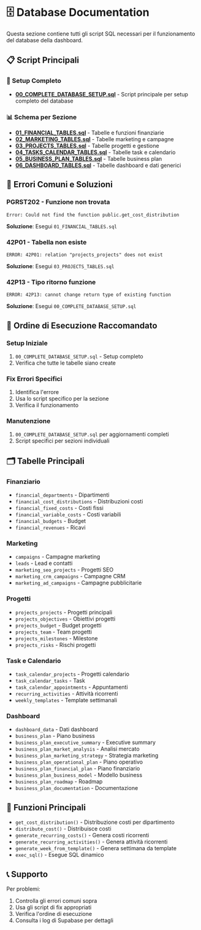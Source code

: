 # 🗄️ Database Documentation

Questa sezione contiene tutti gli script SQL necessari per il funzionamento del database della dashboard.

## 📋 Script Principali

### 🚀 Setup Completo
- **[00_COMPLETE_DATABASE_SETUP.sql](./00_COMPLETE_DATABASE_SETUP.sql)** - Script principale per setup completo del database

### 📊 Schema per Sezione
- **[01_FINANCIAL_TABLES.sql](./01_FINANCIAL_TABLES.sql)** - Tabelle e funzioni finanziarie
- **[02_MARKETING_TABLES.sql](./02_MARKETING_TABLES.sql)** - Tabelle marketing e campagne
- **[03_PROJECTS_TABLES.sql](./03_PROJECTS_TABLES.sql)** - Tabelle progetti e gestione
- **[04_TASKS_CALENDAR_TABLES.sql](./04_TASKS_CALENDAR_TABLES.sql)** - Tabelle task e calendario
- **[05_BUSINESS_PLAN_TABLES.sql](./05_BUSINESS_PLAN_TABLES.sql)** - Tabelle business plan
- **[06_DASHBOARD_TABLES.sql](./06_DASHBOARD_TABLES.sql)** - Tabelle dashboard e dati generici

## 🚨 Errori Comuni e Soluzioni

### PGRST202 - Funzione non trovata
```
Error: Could not find the function public.get_cost_distribution
```
**Soluzione**: Esegui `01_FINANCIAL_TABLES.sql`

### 42P01 - Tabella non esiste
```
ERROR: 42P01: relation "projects_projects" does not exist
```
**Soluzione**: Esegui `03_PROJECTS_TABLES.sql`

### 42P13 - Tipo ritorno funzione
```
ERROR: 42P13: cannot change return type of existing function
```
**Soluzione**: Esegui `00_COMPLETE_DATABASE_SETUP.sql`

## 📖 Ordine di Esecuzione Raccomandato

### Setup Iniziale
1. `00_COMPLETE_DATABASE_SETUP.sql` - Setup completo
2. Verifica che tutte le tabelle siano create

### Fix Errori Specifici
1. Identifica l'errore
2. Usa lo script specifico per la sezione
3. Verifica il funzionamento

### Manutenzione
1. `00_COMPLETE_DATABASE_SETUP.sql` per aggiornamenti completi
2. Script specifici per sezioni individuali

## 🗂️ Tabelle Principali

### Finanziario
- `financial_departments` - Dipartimenti
- `financial_cost_distributions` - Distribuzioni costi
- `financial_fixed_costs` - Costi fissi
- `financial_variable_costs` - Costi variabili
- `financial_budgets` - Budget
- `financial_revenues` - Ricavi

### Marketing
- `campaigns` - Campagne marketing
- `leads` - Lead e contatti
- `marketing_seo_projects` - Progetti SEO
- `marketing_crm_campaigns` - Campagne CRM
- `marketing_ad_campaigns` - Campagne pubblicitarie

### Progetti
- `projects_projects` - Progetti principali
- `projects_objectives` - Obiettivi progetti
- `projects_budget` - Budget progetti
- `projects_team` - Team progetti
- `projects_milestones` - Milestone
- `projects_risks` - Rischi progetti

### Task e Calendario
- `task_calendar_projects` - Progetti calendario
- `task_calendar_tasks` - Task
- `task_calendar_appointments` - Appuntamenti
- `recurring_activities` - Attività ricorrenti
- `weekly_templates` - Template settimanali

### Dashboard
- `dashboard_data` - Dati dashboard
- `business_plan` - Piano business
- `business_plan_executive_summary` - Executive summary
- `business_plan_market_analysis` - Analisi mercato
- `business_plan_marketing_strategy` - Strategia marketing
- `business_plan_operational_plan` - Piano operativo
- `business_plan_financial_plan` - Piano finanziario
- `business_plan_business_model` - Modello business
- `business_plan_roadmap` - Roadmap
- `business_plan_documentation` - Documentazione

## 🔧 Funzioni Principali

- `get_cost_distribution()` - Distribuzione costi per dipartimento
- `distribute_cost()` - Distribuisce costi
- `generate_recurring_costs()` - Genera costi ricorrenti
- `generate_recurring_activities()` - Genera attività ricorrenti
- `generate_week_from_template()` - Genera settimana da template
- `exec_sql()` - Esegue SQL dinamico

## 📞 Supporto

Per problemi:
1. Controlla gli errori comuni sopra
2. Usa gli script di fix appropriati
3. Verifica l'ordine di esecuzione
4. Consulta i log di Supabase per dettagli